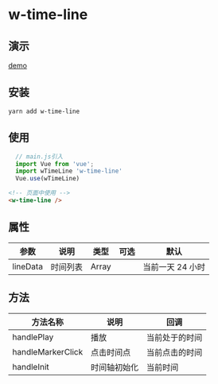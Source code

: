 # w-time-line

## 演示

[demo](https://wangchaoxu.github.io/w-time-line/#/)

## 安装

```
yarn add w-time-line
```

## 使用

```js
  // main.js引入
  import Vue from 'vue';
  import wTimeLine 'w-time-line'
  Vue.use(wTimeLine)
```

```html
<!-- 页面中使用 -->
<w-time-line />
```

## 属性

| 参数     | 说明     | 类型  | 可选 | 默认             |
| -------- | -------- | ----- | ---- | ---------------- |
| lineData | 时间列表 | Array |      | 当前一天 24 小时 |

## 方法

| 方法名称          | 说明         | 回调           |
| ----------------- | ------------ | -------------- |
| handlePlay        | 播放         | 当前处于的时间 |
| handleMarkerClick | 点击时间点   | 当前点击的时间 |
| handleInit        | 时间轴初始化 | 当前时间       |
